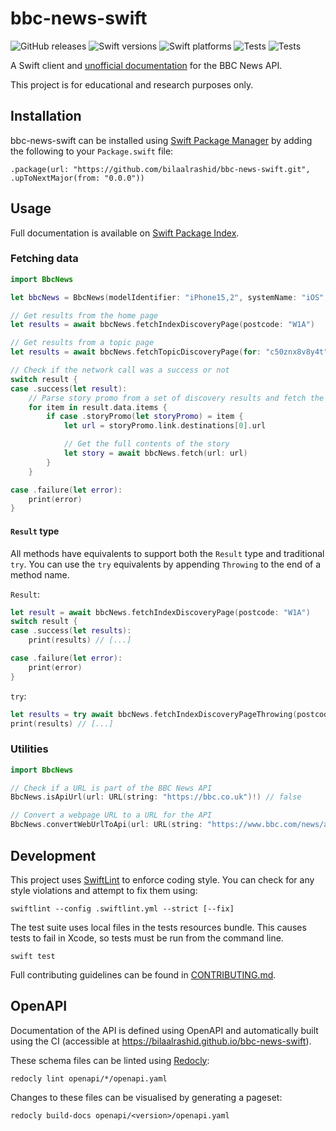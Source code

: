 # bbc-news-swift

![GitHub releases](https://img.shields.io/github/v/release/bilaalrashid/bbc-news-swift)
![Swift versions](https://img.shields.io/endpoint?url=https%3A%2F%2Fswiftpackageindex.com%2Fapi%2Fpackages%2Fbilaalrashid%2Fbbc-news-swift%2Fbadge%3Ftype%3Dswift-versions)
![Swift platforms](https://img.shields.io/endpoint?url=https%3A%2F%2Fswiftpackageindex.com%2Fapi%2Fpackages%2Fbilaalrashid%2Fbbc-news-swift%2Fbadge%3Ftype%3Dplatforms)
![Tests](https://github.com/bilaalrashid/bbc-news-swift/actions/workflows/swift.yml/badge.svg)
![Tests](https://github.com/bilaalrashid/bbc-news-swift/actions/workflows/openapi.yml/badge.svg)

A Swift client and [unofficial documentation](https://bilaalrashid.github.io/bbc-news-swift/) for the BBC News API.

This project is for educational and research purposes only.

## Installation

bbc-news-swift can be installed using [Swift Package Manager](https://www.swift.org/documentation/package-manager/) by adding the following
to your `Package.swift` file:
```
.package(url: "https://github.com/bilaalrashid/bbc-news-swift.git", .upToNextMajor(from: "0.0.0"))
```

## Usage

Full documentation is available on
[Swift Package Index](https://swiftpackageindex.com/bilaalrashid/bbc-news-swift/main/documentation/bbcnews/bbcnews).

### Fetching data

```swift
import BbcNews

let bbcNews = BbcNews(modelIdentifier: "iPhone15,2", systemName: "iOS", systemVersion: "17.0")

// Get results from the home page
let results = await bbcNews.fetchIndexDiscoveryPage(postcode: "W1A")

// Get results from a topic page
let results = await bbcNews.fetchTopicDiscoveryPage(for: "c50znx8v8y4t")

// Check if the network call was a success or not
switch result {
case .success(let result):
    // Parse story promo from a set of discovery results and fetch the full contents of that story
    for item in result.data.items {
        if case .storyPromo(let storyPromo) = item {
            let url = storyPromo.link.destinations[0].url 

            // Get the full contents of the story
            let story = await bbcNews.fetch(url: url)
        }
    }

case .failure(let error):
    print(error)
}
```

#### `Result` type

All methods have equivalents to support both the `Result` type and traditional `try`.
You can use the `try` equivalents by appending `Throwing` to the end of a method name. 

`Result`:
```swift
let result = await bbcNews.fetchIndexDiscoveryPage(postcode: "W1A")
switch result {
case .success(let results):
    print(results) // [...]

case .failure(let error):
    print(error)
}
```

`try`:
```swift
let results = try await bbcNews.fetchIndexDiscoveryPageThrowing(postcode: "W1A")
print(results) // [...]
```

### Utilities

```swift
import BbcNews

// Check if a URL is part of the BBC News API
BbcNews.isApiUrl(url: URL(string: "https://bbc.co.uk")!) // false

// Convert a webpage URL to a URL for the API
BbcNews.convertWebUrlToApi(url: URL(string: "https://www.bbc.com/news/articles/c289n8m4j19o")!) // https://news-app.api.bbc.co.uk/fd/app-article-api?clientName=Chrysalis&clientVersion=pre-7&page=https://www.bbc.com/news/articles/c289n8m4j19o
```

## Development

This project uses [SwiftLint](https://github.com/realm/SwiftLint) to enforce coding style.
You can check for any style violations and attempt to fix them using:

```
swiftlint --config .swiftlint.yml --strict [--fix]
```

The test suite uses local files in the tests resources bundle.
This causes tests to fail in Xcode, so tests must be run from the command line.

```
swift test
```

Full contributing guidelines can be found in [CONTRIBUTING.md](https://github.com/bilaalrashid/bbc-news-swift/blob/main/CONTRIBUTING.md).

## OpenAPI

Documentation of the API is defined using OpenAPI and automatically built using the CI (accessible at
https://bilaalrashid.github.io/bbc-news-swift).

These schema files can be linted using [Redocly](https://github.com/Redocly/redocly-cli):
```
redocly lint openapi/*/openapi.yaml
```

Changes to these files can be visualised by generating a pageset: 
```
redocly build-docs openapi/<version>/openapi.yaml
```
